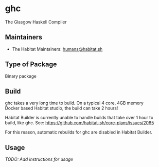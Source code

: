 # ghc

The Glasgow Haskell Compiler

## Maintainers

* The Habitat Maintainers: <humans@habitat.sh>

## Type of Package

Binary package

## Build

ghc takes a very long time to build. On a typical 4 core, 4GB memory Docker based Habitat studio, the build can take 2 hours!

Habitat Builder is currently unable to handle builds that take over 1 hour to build, like ghc. See: https://github.com/habitat-sh/core-plans/issues/2065

For this reason, automatic rebuilds for ghc are disabled in Habitat Builder.

## Usage

*TODO: Add instructions for usage*
